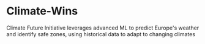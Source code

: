 # Climate-Wins
Climate Future Initiative leverages advanced ML to predict Europe's weather and identify safe zones, using historical data to adapt to changing climates
